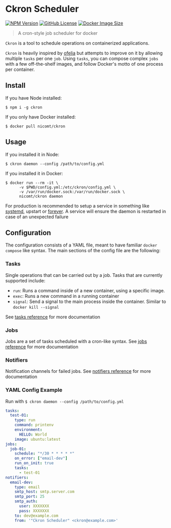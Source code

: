 # Ckron Scheduler

[![NPM Version](https://img.shields.io/npm/v/ckron)](https://www.npmjs.org/package/ckron)
[![GitHub License](https://img.shields.io/github/license/nicomt/ckron)](https://github.com/nicomt/ckron/blob/master/license.md)
[![Docker Image Size](https://img.shields.io/docker/image-size/nicomt/ckron/latest)](https://hub.docker.com/r/nicomt/ckron)

> A cron-style job scheduler for docker

`Ckron` is a tool to schedule operations on containerized applications.

`Ckron` is heavily inspired by [ofelia](https://github.com/mcuadros/ofelia) but attempts to improve on it by allowing multiple `tasks` per one `job`.
Using `tasks`, you can compose complex `jobs` with a few off-the-shelf images, and follow Docker's motto of one process per container.

## Install

If you have Node installed:
```
$ npm i -g ckron
```

If you only have Docker installed:

```
$ docker pull nicomt/ckron
```

## Usage
If you installed it in Node:

```
$ ckron daemon --config /path/to/config.yml
```

If you installed it in Docker:

```
$ docker run --rm -it \
      -v $PWD/config.yml:/etc/ckron/config.yml \
      -v /var/run/docker.sock:/var/run/docker.sock \
      nicomt/ckron daemon
```

For production is recommended to setup a service in something like [systemd](https://medium.com/@benmorel/creating-a-linux-service-with-systemd-611b5c8b91d6), upstart or [forever](https://www.npmjs.com/package/forever). A service will ensure the daemon is restarted in case of an unexpected failure

## Configuration
The configuration consists of a YAML file, meant to have familiar `docker compose` like syntax. The main sections of the config file are the following:  

### Tasks
Single operations that can be carried out by a job. Tasks that are currently supported include:

  - `run`: Runs a command inside of a new container, using a specific image.
  - `exec`: Runs a new command in a running container
  - `signal`: Send a signal to the main process inside the container. Similar to `docker kill --signal`

See [tasks reference](docs/tasks.md) for more documentation

### Jobs
Jobs are a set of tasks scheduled with a cron-like syntax. See [jobs reference](docs/jobs.md) for more documentation

### Notifiers
Notification channels for failed jobs. See [notifiers reference](docs/notifiers.md) for more documentation

### YAML Config Example

Run with `$ ckron daemon --config /path/to/config.yml` 
```yml
tasks:
  test-01:
    type: run
    command: printenv
    environment:
      HELLO: World
    image: ubuntu:latest
jobs:
  job-01:
    schedule: "*/30 * * * * *"
    on_error: ["email-dev"]
    run_on_init: true
    tasks:
      - test-01
notifiers:
  email-dev:
    type: email
    smtp_host: smtp.server.com
    smtp_port: 25
    smtp_auth:
      user: XXXXXXX
      pass: XXXXXXX
    to: dev@example.com
    from: '"Ckron Scheduler" <ckron@example.com>'
```
